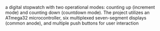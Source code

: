  a digital stopwatch with two operational modes: counting up 
(increment mode) and counting down (countdown mode). The project utilizes an ATmega32 
microcontroller, six multiplexed seven-segment displays (common anode), and multiple push 
buttons for user interaction
